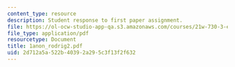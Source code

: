 ```yaml
---
content_type: resource
description: Student response to first paper assignment.
file: https://ol-ocw-studio-app-qa.s3.amazonaws.com/courses/21w-730-3-expository-writing-autobiography-theory-and-practice-spring-2001/2d712a5a522b40392a295c3f13f2f632_1anon_rodrig2.pdf
file_type: application/pdf
resourcetype: Document
title: 1anon_rodrig2.pdf
uid: 2d712a5a-522b-4039-2a29-5c3f13f2f632
---
```

